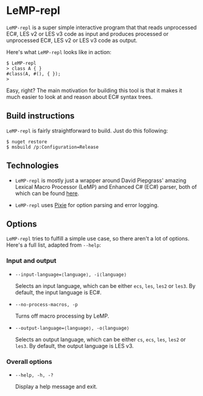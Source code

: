 # LeMP-repl

`LeMP-repl` is a super simple interactive program that that reads unprocessed EC#, LES v2 or LES v3 code as input and produces processed or unprocessed EC#, LES v2 or LES v3 code as output.

Here's what `LeMP-repl` looks like in action:

```
$ LeMP-repl
> class A { }
#class(A, #(), { });
>
```

Easy, right? The main motivation for building this tool is that it makes it much easier to look at and reason about EC# syntax trees.

## Build instructions

`LeMP-repl` is fairly straightforward to build. Just do this following:

```
$ nuget restore
$ msbuild /p:Configuration=Release
```

## Technologies

  * `LeMP-repl` is mostly just a wrapper around David Piepgrass' amazing Lexical Macro Processor (LeMP) and Enhanced C# (EC#) parser, both of which can be found [here](https://github.com/qwertie/ecsharp).

  * `LeMP-repl` uses [Pixie](https://github.com/jonathanvdc/Pixie) for option parsing and error logging.

## Options

`LeMP-repl` tries to fulfill a simple use case, so there aren't a lot of options. Here's a full list, adapted from `--help`:

### Input and output

  * `--input-language=⟨language⟩, -i⟨language⟩`

    Selects an input language, which can be either `ecs`, `les`, `les2` or `les3`. By default, the input language is EC#.

  * `--no-process-macros, -p`

    Turns off macro processing by LeMP.

  * `--output-language=⟨language⟩, -o⟨language⟩`

    Selects an output language, which can be either `cs`, `ecs`, `les`, `les2` or `les3`. By default, the output language is LES v3.

### Overall options

  * `--help, -h, -?`

    Display a help message and exit.
